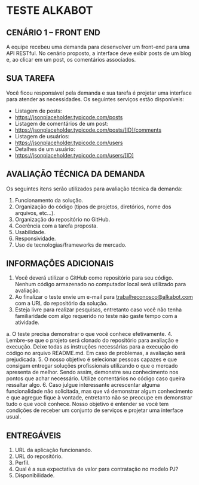 # TESTE ALKABOT

## CENÁRIO 1 – FRONT END

A equipe recebeu uma demanda para desenvolver um front-end para uma API RESTful. No
cenário proposto, a interface deve exibir posts de um blog e, ao clicar em um post, os
comentários associados.

## SUA TAREFA

Você ficou responsável pela demanda e sua tarefa é projetar uma interface para atender as
necessidades. Os seguintes serviços estão disponíveis:

- Listagem de posts:
- https://jsonplaceholder.typicode.com/posts
- Listagem de comentários de um post:
- https://jsonplaceholder.typicode.com/posts/[ID]/comments
- Listagem de usuários:
- https://jsonplaceholder.typicode.com/users
- Detalhes de um usuário:
- https://jsonplaceholder.typicode.com/users/[ID]

## AVALIAÇÃO TÉCNICA DA DEMANDA

Os seguintes itens serão utilizados para avaliação técnica da demanda:

1. Funcionamento da solução.
2. Organização do código (tipos de projetos, diretórios, nome dos arquivos, etc...).
3. Organização do repositório no GitHub.
4. Coerência com a tarefa proposta.
5. Usabilidade.
6. Responsividade.
7. Uso de tecnologias/frameworks de mercado.

## INFORMAÇÕES ADICIONAIS

1. Você deverá utilizar o GitHub como repositório para seu código. Nenhum código
   armazenado no computador local será utilizado para avaliação.
2. Ao finalizar o teste envie um e-mail para trabalheconosco@alkabot.com com a URL do
   repositório da solução.
3. Esteja livre para realizar pesquisas, entretanto caso você não tenha familiaridade com algo
   requerido no teste não gaste tempo com a atividade.

a. O teste precisa demonstrar o que você conhece efetivamente. 4. Lembre-se que o projeto será clonado do repositório para avaliação e execução. Deixe
todas as instruções necessárias para a execução do código no arquivo README.md. Em
caso de problemas, a avaliação será prejudicada. 5. O nosso objetivo é selecionar pessoas capazes e que consigam entregar soluções
profissionais utilizando o que o mercado apresenta de melhor. Sendo assim, demonstre
seu conhecimento nos pontos que achar necessário. Utilize comentários no código caso
queira ressaltar algo. 6. Caso julgue interessante acrescentar alguma funcionalidade não solicitada, mas que vá
demonstrar algum conhecimento e que agregue fique à vontade, entretanto não se
preocupe em demonstrar tudo o que você conhece. Nosso objetivo é entender se você
tem condições de receber um conjunto de serviços e projetar uma interface usual.

## ENTREGÁVEIS

1. URL da aplicação funcionando.
2. URL do repositório.
3. Perfil.
4. Qual é a sua expectativa de valor para contratação no modelo PJ?
5. Disponibilidade.
